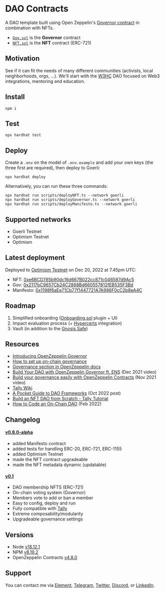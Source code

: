 # DAO Contracts

A DAO template built using Open Zeppelin's [Governor contract](https://docs.openzeppelin.com/contracts/4.x/governance#governor) in combination with NFTs.

- [`Gov.sol`](https://github.com/web3-hackers-collective/dao-contracts/blob/main/contracts/Gov.sol) is the **Governor** contract
- [`NFT.sol`](https://github.com/web3-hackers-collective/dao-contracts/blob/main/contracts/NFT.sol) is the **NFT** contract (ERC-721)

## Motivation

See if it can fit the needs of many different communities (activists, local neighborhoods, orgs, ...). We'll start with the [W3HC](https://w3hc.org/) DAO focused on Web3 integrations, mentoring and education.

## Install

```shell
npm i
```

## Test

```shell
npx hardhat test
```

## Deploy

Create a `.env` on the model of `.env.example` and add your own keys (the three first are required), then deploy to Goerli:

```shell
npx hardhat deploy
```

Alternatively, you can run these three commands:

```shell
npx hardhat run scripts/deployNFT.ts --network goerli
npx hardhat run scripts/deployGovernor.ts --network goerli
npx hardhat run scripts/deployManifesto.ts --network goerli
```

## Supported networks

- Goerli Testnet
- Optimism Testnet
- Optimism

## Latest deployment

Deployed to [Optimism Testnet](https://community.optimism.io/docs/guides/) on Dec 20, 2022 at 7.45pm UTC:

- NFT: [0xe6BCD785b90dc16d667B022cc871c046587d9Ac5](https://goerli-optimism.etherscan.io/address/0xe6BCD785b90dc16d667B022cc871c046587d9Ac5#code)
- Gov: [0x2117bC9657Cb24C2868Bd660557812fEB535F3Bd](https://goerli-optimism.etherscan.io/address/0x2117bC9657Cb24C2868Bd660557812fEB535F3Bd#code)
- Manifesto: [0x1198f6aEe71Cb77f1447721A7A986F0cC2b8eA4C](https://goerli-optimism.etherscan.io/address/0x1198f6aEe71Cb77f1447721A7A986F0cC2b8eA4C#code)

## Roadmap

1. Simplified onboarding ([Onboarding.sol](https://github.com/web3-hackers-collective/dao-contracts/blob/main/contracts/plugins/Onboarding.sol) plugin + UI)
2. Impact evaluation process (+ [Hypercerts](https://hypercerts.xyz/) integration)
3. Vault (in addition to the [Gnosis Safe](https://gnosis-safe.io/))

## Resources

- [Introducing OpenZeppelin Governor](https://blog.openzeppelin.com/governor-smart-contract/)
- [How to set up on-chain governance](https://github.com/OpenZeppelin/openzeppelin-contracts/blob/master/docs/modules/ROOT/pages/governance.adoc)
- [Governance section in OpenZeppelin docs](https://docs.openzeppelin.com/contracts/4.x/api/governance)
- [Build Your DAO with OpenZeppelin Governor ft. ENS](https://www.youtube.com/watch?v=Lltt6j6Hmww) (Dec 2021 video)
- [Build your governance easily with OpenZeppelin Contracts]() (Nov 2021 video)
- [Tally Wiki](https://wiki.tally.xyz/docs)
- [A Pocket Guide to DAO Frameworks](https://blog.tally.xyz/a-pocket-guide-to-dao-frameworks-8d7ad5af3a1b) (Oct 2022 post)
- [Build an NFT DAO from Scratch - Tally Tutorial](https://www.youtube.com/watch?v=cAbHwCWJAG4)
- [How to Code an On-Chain DAO](https://betterprogramming.pub/how-to-code-an-on-chain-dao-e525e13a57be) (Feb 2022)

## Changelog

#### [v0.8.0-alpha](https://github.com/web3-hackers-collective/dao-contracts/releases/tag/v0.8.0-alpha)

- added Manifesto contract
- added tests for handling ERC-20, ERC-721, ERC-1155
- added Optimism Testnet
- made the NFT contract upgradeable
- made the NFT metadata dynamic (updatable)

#### [v0.1](https://github.com/web3-hackers-collective/dao-contracts/releases/tag/v.0.1.0)

- DAO membership NFTS (ERC-721)
- On-chain voting system (Governor)
- Members vote to add or ban a member
- Easy to config, deploy and run
- Fully compatible with [Tally](https://www.tally.xyz/)
- Extreme composability/modularity
- Upgradeable governance settings

## Versions

- Node [v18.12.1](https://nodejs.org/uk/blog/release/v18.12.1/)
- NPM [v8.19.2](https://github.com/npm/cli/releases/tag/v8.19.2)
- OpenZeppelin Contracts [v4.8.0](https://github.com/OpenZeppelin/openzeppelin-contracts/releases/tag/v4.8.0)

## Support

You can contact me via [Element](https://matrix.to/#/@julienbrg:matrix.org), [Telegram](https://t.me/julienbrg), [Twitter](https://twitter.com/julienbrg), [Discord](https://discord.gg/xw9dCeQ94Y), or [LinkedIn](https://www.linkedin.com/in/julienberanger/).
